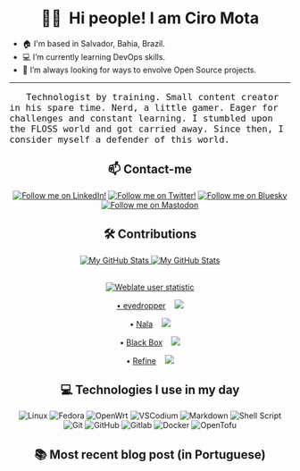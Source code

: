 <div align="center">
  <h1 style="text-align: center">🖖🏽&nbsp;&nbsp;Hi people! I am Ciro Mota</h1>
</div>

- 🏠 I'm based in Salvador, Bahia, Brazil.
- 💻 I’m currently learning DevOps skills.
- 💖 I’m always looking for ways to envolve Open Source projects.

---

<div align="center">
  <p style="text-align:left;text-indent:30px;font-size:16px"><samp>Technologist by training. Small content creator in his spare time. Nerd, a little gamer. Eager for challenges and constant learning. I stumbled upon the FLOSS world and got carried away. Since then, I consider myself a defender of this world.</samp></p>
</div>

<div align="center">
  <h2 style="text-align: center">📫 Contact-me</h2>
</div>

<div align="center">
  <a href="https://www.linkedin.com/in/ciro-mota/" target="blank"><img src="https://img.shields.io/badge/LinkedIn-0A66C2?logo=linkedin&logoColor=fff&style=for-the-badge" alt="Follow me on LinkedIn!" /></a>
  <a href="https://twitter.com/ciromota" target="blank"><img src="https://img.shields.io/badge/Twitter-1D9BF0?logo=twitter&logoColor=fff&style=for-the-badge" alt="Follow me on Twitter!" /></a>
  <a href="https://bsky.app/profile/ciromota.bsky.social" target="blank"><img src="https://img.shields.io/badge/Bluesky-0285FF?logo=bluesky&logoColor=fff&style=for-the-badge" alt="Follow me on Bluesky"></a>
  <a href="https://mastodon.social/@ciromota" target="blank"><img src="https://img.shields.io/badge/Mastodon-6364FF?logo=mastodon&logoColor=fff&style=for-the-badge" alt="Follow me on Mastodon"></a>
</div>

<div align="center">
  <h2 style="text-align: center">🛠️ Contributions</h2>
</div>

<div align="center">
<a href="https://github.com/ciro-mota#gh-light-mode-only">
  <img src="https://github-readme-stats-git-masterrstaa-rickstaa.vercel.app/api?username=ciro-mota&hide=commits,prs,issues&show_icons=true&hide_rank=true&theme=default#gh-light-mode-only" alt="My GitHub Stats" />
</a>
<a href="https://github.com/ciro-mota#gh-dark-mode-only">
  <img src="https://github-readme-stats-git-masterrstaa-rickstaa.vercel.app/api?username=ciro-mota&hide=commits,prs,issues&show_icons=true&hide_rank=true&theme=nord#gh-dark-mode-only" alt="My GitHub Stats" />
</br>
</br>

<p><img alt="Weblate user statistic" src="https://img.shields.io/weblate/translations/ciro-mota?style=flat&logo=Weblate&label=Contributions&cacheSeconds=3600"></p>

<p>&#8226; <a href="https://github.com/FineFindus/eyedropper">eyedropper</a> &nbsp;&nbsp; <img src="https://img.shields.io/github/stars/FineFindus/eyedropper"></p>

<p>&#8226; <a href="https://gitlab.com/volian/nala">Nala</a> &nbsp;&nbsp; <img src="https://img.shields.io/gitlab/stars/volian/nala?gitlab_url=https%3A%2F%2Fgitlab.com&style=social"></p>

<p>&#8226; <a href="https://gitlab.gnome.org/raggesilver/blackbox">Black Box</a> &nbsp;&nbsp; <img src="https://img.shields.io/gitlab/stars/raggesilver/blackbox?gitlab_url=https%3A%2F%2Fgitlab.gnome.org&style=social"></p>

<p>&#8226; <a href="https://gitlab.gnome.org/TheEvilSkeleton/Refine">Refine</a> &nbsp;&nbsp; <img src="https://img.shields.io/gitlab/stars/TheEvilSkeleton/Refine?gitlab_url=https%3A%2F%2Fgitlab.gnome.org&style=social"></p>
</div>

<div align="center">
  <h2 style="text-align: center">💻 Technologies I use in my day</h2>
</div>

<div style="display: inline_block" align="center">
  <img alt="Linux" src="https://img.shields.io/badge/Linux-FCC624?style=for-the-badge&logo=linux&logoColor=black" /> 
  <img alt="Fedora" src="https://img.shields.io/badge/Fedora-51A2DA?style=for-the-badge&logo=fedora&logoColor=white" /> 
  <img alt="OpenWrt" src="https://img.shields.io/badge/OpenWrt-00B5E2?style=for-the-badge&logo=OpenWrt&logoColor=white" />
  <img alt="VSCodium" src="https://img.shields.io/badge/VSCodium-2F80ED?style=for-the-badge&logo=vscodium&logoColor=white"/> 
  <img alt="Markdown" src="https://img.shields.io/badge/Markdown-000000?style=for-the-badge&logo=markdown&logoColor=white" /> 
  <img alt="Shell Script" src="https://img.shields.io/badge/shell_script-%23121011.svg?style=for-the-badge&logo=gnu-bash&logoColor=white"/> 
  <img alt="Git" src="https://img.shields.io/badge/git-%23F05033.svg?style=for-the-badge&logo=git&logoColor=white"/> 
  <img alt="GitHub" src="https://img.shields.io/badge/github-%23121011.svg?style=for-the-badge&logo=github&logoColor=white"/> 
  <img alt="Gitlab" src="https://img.shields.io/badge/GitLab-330F63?style=for-the-badge&logo=gitlab&logoColor=white" />
  <img alt="Docker" src="https://img.shields.io/badge/docker-%230db7ed.svg?style=for-the-badge&logo=docker&logoColor=white"/>
  <img alt="OpenTofu" src="https://img.shields.io/badge/OpenTofu-FFDA18?logo=opentofu&logoColor=000&style=for-the-badge" >
</div>

<div align="center">
  <h2 style="text-align: center"> 📚 Most recent blog post (in Portuguese)</h2>
</div>
<!-- BLOG-POST-LIST:START -->
<!-- BLOG-POST-LIST:END -->
